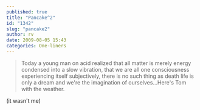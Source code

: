 ```yaml
---
published: true
title: "Pancake^2"
id: "1342"
slug: "pancake2"
author: rv
date: 2009-08-05 15:43
categories: One-liners
---
```

<blockquote>Today a young man on acid realized that all matter is merely energy condensed into a slow vibration, that we are all one consciousness experiencing itself subjectively, there is no such thing as death life is only a dream and we're the imagination of ourselves...Here's Tom with the weather.</blockquote>
(it wasn't me)